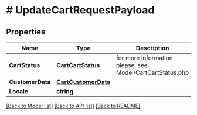 # # UpdateCartRequestPayload


## Properties 


Name | Type | Description | Notes
------------ | ------------- | ------------- | -------------
**CartStatus**| **CartCartStatus** |  for more information please, see Model/CartCartStatus.php  | [optional]
**CustomerData**| [**CartCustomerData**](CartCustomerData.md) |   | [optional]
**Locale**| **string** |   | [optional]


[[Back to Model list]](../../README.md#models) [[Back to API list]](../../README.md#endpoints) [[Back to README]](../../README.md)

